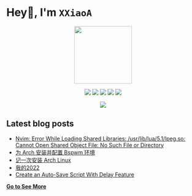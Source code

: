 # Hey👋, I'm <code>XXiaoA</code>

<div align="center">
<img height="150" src="https://s2.loli.net/2022/02/13/LQZurKxEpmwolbD.jpg" />
<p> </p>
</div>

<p align="center">
<img src="https://img.shields.io/badge/neovim-%2357A143.svg?&style=for-the-badge&logo=neovim&logoColor=white"/>
<img src="https://img.shields.io/badge/lua-%232C2D72.svg?&style=for-the-badge&logo=lua&logoColor=white"/>
<img src="https://img.shields.io/badge/rust-%23000000.svg?&style=for-the-badge&logo=rust&logoColor=white"/>
<img src="https://img.shields.io/badge/python-3670A0?style=for-the-badge&logo=python&logoColor=ffdd54"/>
<img src="https://img.shields.io/badge/linux-%23007ACC.svg?&style=for-the-badge&logo=linux&color=FCC624&logoColor=black"/>

<p align="center">
  <img src="https://github-readme-stats.vercel.app/api?username=XXiaoA&count_private=true&theme=transparent&show_icons=true" />
</p>

## Latest blog posts
<!-- BLOG-POST-LIST:START -->
- [Nvim: Error While Loading Shared Libraries: /usr/lib/lua/5.1/lpeg.so: Cannot Open Shared Object File: No Such File or Directory](https://xxiaoa.github.io/posts/405d6517/)
- [为 Arch 安装并配置 Bspwm 环境](https://xxiaoa.github.io/posts/d466bea3/)
- [记一次安装 Arch Linux](https://xxiaoa.github.io/posts/45550377/)
- [我的2022](https://xxiaoa.github.io/posts/82a368dd/)
- [Create an Auto-Save Script With Delay Feature](https://xxiaoa.github.io/posts/15210477/)
<!-- BLOG-POST-LIST:END -->

[**Go to See More**](http://XXiaoA.github.io)
